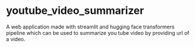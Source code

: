 # youtube_video_summarizer
A web application made with streamlit and hugging face transformers pipeline which can be used to summarize you tube video by providing url of a video.
